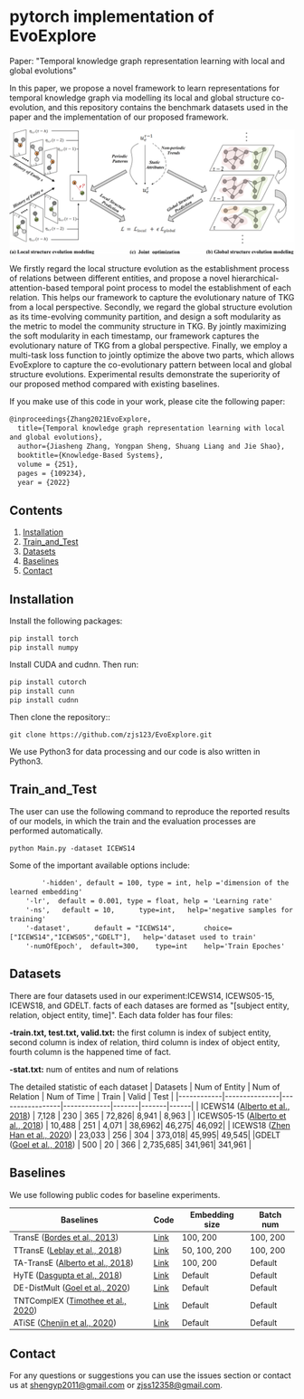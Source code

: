 # pytorch implementation of EvoExplore

Paper: "Temporal knowledge graph representation learning with local and global evolutions"

In this paper, we propose a novel framework to learn representations for temporal knowledge graph via modelling its local and global structure co-evolution, and this repository contains the  benchmark datasets used in the paper and the implementation of our proposed framework.

<p align="center"><img src="Evo.PNG"/></p>

We firstly regard the local structure evolution as the establishment process of relations between different entities, and propose a novel hierarchical-attention-based temporal point process to model the establishment of each relation. This helps our framework to capture the evolutionary nature of TKG from a local perspective. Secondly, we regard the global structure evolution as its time-evolving community partition, and design a soft modularity as the metric to model the community structure in TKG. By jointly maximizing the soft modularity in each timestamp, our framework captures the evolutionary nature of TKG from a global perspective. Finally, we employ a multi-task loss function to jointly optimize the above two parts, which allows EvoExplore to capture the co-evolutionary pattern between local and global structure evolutions. Experimental results demonstrate the superiority of our proposed method compared with existing baselines.

If you make use of this code in your work, please cite the following paper:

```
@inproceedings{Zhang2021EvoExplore,
  title={Temporal knowledge graph representation learning with local and global evolutions},
  author={Jiasheng Zhang, Yongpan Sheng, Shuang Liang and Jie Shao},
  booktitle={Knowledge-Based Systems},
  volume = {251},
  pages = {109234},
  year = {2022}
```

## Contents
1. [Installation](#installation)
2. [Train_and_Test](#Train_and_Test)
3. [Datasets](#Datasets)
4. [Baselines](#Baselines)
5. [Contact](#contact)

## Installation

Install the following packages:

```
pip install torch
pip install numpy
```

Install CUDA and cudnn. Then run:

```
pip install cutorch
pip install cunn
pip install cudnn
```

Then clone the repository::

```
git clone https://github.com/zjs123/EvoExplore.git
```

We use Python3 for data processing and our code is also written in Python3. 

## Train_and_Test

The user can use the following command to reproduce the reported results of our models, in which the train and the evaluation processes are performed automatically.
```
python Main.py -dataset ICEWS14
```
Some of the important available options include:
```
        '-hidden', default = 100, type = int, help ='dimension of the learned embedding'
	'-lr',  default = 0.001, type = float, help = 'Learning rate'
	'-ns', 	 default = 10,   	type=int, 	help='negative samples for training'
	'-dataset', 	 default = "ICEWS14",   	choice=["ICEWS14","ICEWS05","GDELT"], 	help='dataset used to train'
	'-numOfEpoch', 	default=300,	type=int	help='Train Epoches'
   ```

## Datasets

There are four datasets used in our experiment:ICEWS14, ICEWS05-15, ICEWS18, and GDELT. facts of each datases are formed as "[subject entity, relation, object entity, time]". Each data folder has four files: 

**-train.txt, test.txt, valid.txt:** the first column is index of subject entity, second column is index of relation, third column is index of object entity, fourth column is the happened time of fact.

**-stat.txt:** num of entites and num of relations

The detailed statistic of each dataset
| Datasets   | Num of Entity | Num of Relation | Num of Time | Train | Valid | Test |
|------------|---------------|-----------------|-------------|-------|-------|------|
| ICEWS14 ([Alberto et al., 2018](https://www.aclweb.org/anthology/D18-1516.pdf))    | 7,128         | 230             | 365         | 72,826| 8,941 | 8,963 |
| ICEWS05-15 ([Alberto et al., 2018](https://www.aclweb.org/anthology/D18-1516.pdf))  | 10,488        | 251             | 4,071       | 38,6962| 46,275| 46,092|
| ICEWS18 ([Zhen Han et al., 2020](https://arxiv.org/abs/2012.15537v4))  | 23,033       | 256             | 304       | 373,018| 45,995| 49,545|
|GDELT ([Goel et al., 2018](https://arxiv.org/pdf/1907.03143.pdf))     | 500           | 20              | 366         | 2,735,685| 341,961| 341,961 |

## Baselines

We use following public codes for baseline experiments. 

| Baselines   | Code                                                                      | Embedding size | Batch num |
|-------------|---------------------------------------------------------------------------|----------------|------------|
| TransE ([Bordes et al., 2013](https://papers.nips.cc/paper/5071-translating-embeddings-for-modeling-multi-relational-data))      | [Link](https://github.com/thunlp/OpenKE/tree/OpenKE-PyTorch/openke) | 100, 200       | 100, 200       |
| TTransE ([Leblay et al., 2018](https://dl.acm.org/doi/fullHtml/10.1145/3184558.3191639))    | [Link](https://github.com/INK-USC/RE-Net/tree/master/baselines)                                  | 50, 100, 200   | 100, 200       |
| TA-TransE ([Alberto et al., 2018](https://www.aclweb.org/anthology/D18-1516.pdf))      | [Link](https://github.com/INK-USC/RE-Net/tree/master/baselines)     | 100, 200            | Default    |
| HyTE ([Dasgupta et al., 2018](http://talukdar.net/papers/emnlp2018_HyTE.pdf))        | [Link](https://github.com/malllabiisc/HyTE)                               | Default            | Default    |
| DE-DistMult ([Goel et al., 2020](https://arxiv.org/pdf/1907.03143.pdf))        | [Link](https://github.com/BorealisAI/de-simple)                               | Default            | Default    |
| TNTComplEX ([Timothee et al., 2020](https://openreview.net/pdf?id=rke2P1BFwS))        | [Link](https://github.com/facebookresearch/tkbc)                               | Default            | Default    |
| ATiSE ([Chenjin et al., 2020](https://arxiv.org/pdf/1911.07893.pdf))        | [Link](https://github.com/soledad921/ATISE)                               | Default            | Default    |

## Contact

For any questions or suggestions you can use the issues section or contact us at shengyp2011@gmail.com or zjss12358@gmail.com.
